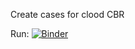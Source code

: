 Create cases for clood CBR

Run: [![Binder](https://mybinder.org/badge_logo.svg)](https://mybinder.org/v2/gh/tuuliApp/case_generator/tree/main/HEAD)
